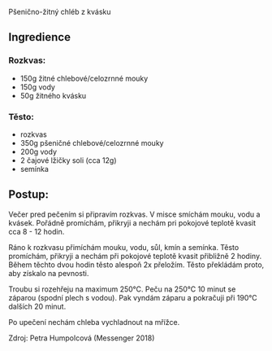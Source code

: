 Pšenično-žitný chléb z kvásku
## Ingredience
### Rozkvas:
- 150g žitné chlebové/celozrnné mouky
- 150g vody
- 50g žitného kvásku

### Těsto:
- rozkvas
- 350g pšeničné chlebové/celozrnné mouky
- 200g vody
- 2 čajové lžičky soli (cca 12g)
- semínka

## Postup:
Večer pred pečením si připravím rozkvas. V misce smíchám mouku, vodu a kvásek. Pořádně promíchám, přikryji a nechám pri pokojové teplotě kvasit cca 8 - 12 hodin.

Ráno k rozkvasu přimíchám  mouku, vodu, sůl, kmín a semínka. Těsto promíchám, přikryji a nechám při pokojové teplotě kvasit přibližně 2 hodiny. Během těchto dvou hodin těsto alespoň 2x přeložím. Těsto překládám proto, aby získalo na pevnosti.

Troubu si rozehřeju na maximum 250°C. Peču na 250°C 10 minut se záparou (spodní plech s vodou). Pak vyndám záparu a pokračuji při 190°C dalších 20 minut.

Po upečení nechám chleba vychladnout na mřížce.

Zdroj: Petra Humpolcová (Messenger 2018)

